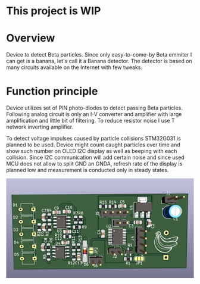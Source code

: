 # This project is WIP

# Overview
Device to detect Beta particles. Since only easy-to-come-by Beta emmiter I can get is a banana, let's call it a Banana detector.
The detector is based on many circuits available on the Internet with few tweaks.

# Function principle
Device utilizes set of PIN photo-diodes to detect passing Beta particles. 
Following analog circuit is only an I-V converter and amplifier with large amplification and little bit of filtering.
To reduce resistor noise I use T network inverting amplifier.

To detect voltage impulses caused by particle collisions STM32G031 is planned to be used.
Device might count caught particles over time and show such number on OLED I2C display as well as beeping with each collision.
Since I2C communication will add certain noise and since used MCU does not allow to split GND an GNDA, refresh rate of the display is planned low and measurement is conducted only in steady states.

![Image](./figs/pcb_image.jpg)
